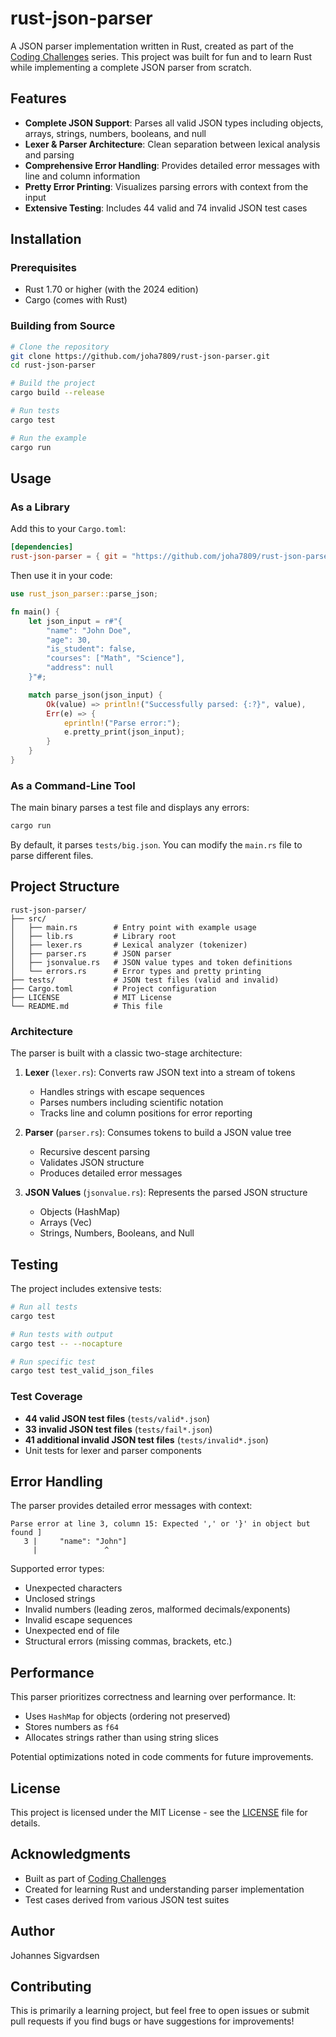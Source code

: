 # rust-json-parser

A JSON parser implementation written in Rust, created as part of the [Coding Challenges](https://codingchallenges.fyi) series. This project was built for fun and to learn Rust while implementing a complete JSON parser from scratch.

## Features

- **Complete JSON Support**: Parses all valid JSON types including objects, arrays, strings, numbers, booleans, and null
- **Lexer & Parser Architecture**: Clean separation between lexical analysis and parsing
- **Comprehensive Error Handling**: Provides detailed error messages with line and column information
- **Pretty Error Printing**: Visualizes parsing errors with context from the input
- **Extensive Testing**: Includes 44 valid and 74 invalid JSON test cases

## Installation

### Prerequisites

- Rust 1.70 or higher (with the 2024 edition)
- Cargo (comes with Rust)

### Building from Source

```bash
# Clone the repository
git clone https://github.com/joha7809/rust-json-parser.git
cd rust-json-parser

# Build the project
cargo build --release

# Run tests
cargo test

# Run the example
cargo run
```

## Usage

### As a Library

Add this to your `Cargo.toml`:

```toml
[dependencies]
rust-json-parser = { git = "https://github.com/joha7809/rust-json-parser" }
```

Then use it in your code:

```rust
use rust_json_parser::parse_json;

fn main() {
    let json_input = r#"{
        "name": "John Doe",
        "age": 30,
        "is_student": false,
        "courses": ["Math", "Science"],
        "address": null
    }"#;

    match parse_json(json_input) {
        Ok(value) => println!("Successfully parsed: {:?}", value),
        Err(e) => {
            eprintln!("Parse error:");
            e.pretty_print(json_input);
        }
    }
}
```

### As a Command-Line Tool

The main binary parses a test file and displays any errors:

```bash
cargo run
```

By default, it parses `tests/big.json`. You can modify the `main.rs` file to parse different files.

## Project Structure

```
rust-json-parser/
├── src/
│   ├── main.rs        # Entry point with example usage
│   ├── lib.rs         # Library root
│   ├── lexer.rs       # Lexical analyzer (tokenizer)
│   ├── parser.rs      # JSON parser
│   ├── jsonvalue.rs   # JSON value types and token definitions
│   └── errors.rs      # Error types and pretty printing
├── tests/             # JSON test files (valid and invalid)
├── Cargo.toml         # Project configuration
├── LICENSE            # MIT License
└── README.md          # This file
```

### Architecture

The parser is built with a classic two-stage architecture:

1. **Lexer** (`lexer.rs`): Converts raw JSON text into a stream of tokens
   - Handles strings with escape sequences
   - Parses numbers including scientific notation
   - Tracks line and column positions for error reporting

2. **Parser** (`parser.rs`): Consumes tokens to build a JSON value tree
   - Recursive descent parsing
   - Validates JSON structure
   - Produces detailed error messages

3. **JSON Values** (`jsonvalue.rs`): Represents the parsed JSON structure
   - Objects (HashMap)
   - Arrays (Vec)
   - Strings, Numbers, Booleans, and Null

## Testing

The project includes extensive tests:

```bash
# Run all tests
cargo test

# Run tests with output
cargo test -- --nocapture

# Run specific test
cargo test test_valid_json_files
```

### Test Coverage

- **44 valid JSON test files** (`tests/valid*.json`)
- **33 invalid JSON test files** (`tests/fail*.json`)
- **41 additional invalid JSON test files** (`tests/invalid*.json`)
- Unit tests for lexer and parser components

## Error Handling

The parser provides detailed error messages with context:

```
Parse error at line 3, column 15: Expected ',' or '}' in object but found ]
   3 |     "name": "John"]
     |               ^
```

Supported error types:
- Unexpected characters
- Unclosed strings
- Invalid numbers (leading zeros, malformed decimals/exponents)
- Invalid escape sequences
- Unexpected end of file
- Structural errors (missing commas, brackets, etc.)

## Performance

This parser prioritizes correctness and learning over performance. It:
- Uses `HashMap` for objects (ordering not preserved)
- Stores numbers as `f64`
- Allocates strings rather than using string slices

Potential optimizations noted in code comments for future improvements.

## License

This project is licensed under the MIT License - see the [LICENSE](LICENSE) file for details.

## Acknowledgments

- Built as part of [Coding Challenges](https://codingchallenges.fyi)
- Created for learning Rust and understanding parser implementation
- Test cases derived from various JSON test suites

## Author

Johannes Sigvardsen

## Contributing

This is primarily a learning project, but feel free to open issues or submit pull requests if you find bugs or have suggestions for improvements!